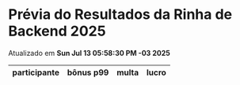# Prévia do Resultados da Rinha de Backend 2025
Atualizado em **Sun Jul 13 05:58:30 PM -03 2025**


| participante | bônus p99 | multa | lucro |
| -- | -- | -- | -- |
